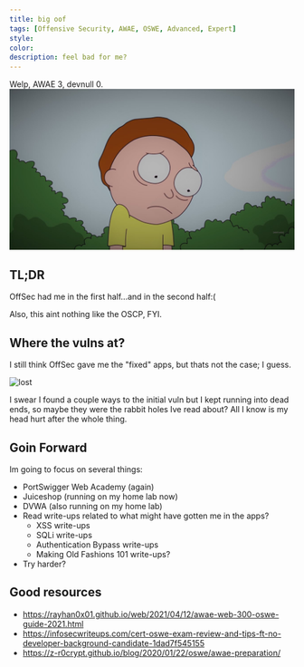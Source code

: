 ```yaml
---
title: big oof
tags: [Offensive Security, AWAE, OSWE, Advanced, Expert]
style:
color:
description: feel bad for me?
---
```


Welp, AWAE 3, devnull 0.
![welp](../images/sad_morty.jpg "welp")

## TL;DR
OffSec had me in the first half...and in the second half:(

Also, this aint nothing like the OSCP, FYI.

## Where the vulns at?
I still think OffSec gave me the "fixed" apps, but thats not the case; I guess.

![lost](../images/lost.gif "im lost")

I swear I found a couple ways to the initial vuln but I kept running into dead ends, so maybe they were the rabbit holes Ive read about? All I know is my head hurt after the whole thing.

## Goin Forward
Im going to focus on several things:
- PortSwigger Web Academy (again)
- Juiceshop (running on my home lab now)
- DVWA (also running on my home lab)
- Read write-ups related to what might have gotten me in the apps?
  - XSS write-ups
  - SQLi write-ups
  - Authentication Bypass write-ups
  - Making Old Fashions 101 write-ups?
- Try harder?

## Good resources
- https://rayhan0x01.github.io/web/2021/04/12/awae-web-300-oswe-guide-2021.html
- https://infosecwriteups.com/cert-oswe-exam-review-and-tips-ft-no-developer-background-candidate-1dad7f545155
- https://z-r0crypt.github.io/blog/2020/01/22/oswe/awae-preparation/
